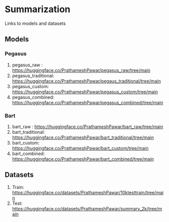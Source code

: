 # Summarization


Links to models and datasets

## Models

### Pegasus 

1. pegasus_raw :        https://huggingface.co/PrathameshPawar/pegasus_raw/tree/main
2. pegasus_traditional: https://huggingface.co/PrathameshPawar/pegaus_traditional/tree/main
3. pegasus_custom:      https://huggingface.co/PrathameshPawar/pegasus_custom/tree/main
4. pegasus_combined:    https://huggingface.co/PrathameshPawar/pegasus_combined/tree/main

### Bart

1. bart_raw :        https://huggingface.co/PrathameshPawar/bart_raw/tree/main
2. bart_traditional: https://huggingface.co/PrathameshPawar/bart_traditional/tree/main
3. bart_custom:      https://huggingface.co/PrathameshPawar/bart_custom/tree/main
4. bart_combined:    https://huggingface.co/PrathameshPawar/bart_combined/tree/main


## Datasets

1. Train: https://huggingface.co/datasets/PrathameshPawar/10ktesttrain/tree/main
2. Test:  https://huggingface.co/datasets/PrathameshPawar/summary_2k/tree/main


